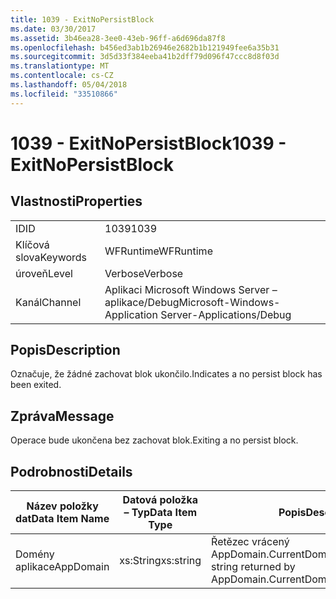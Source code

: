 ```yaml
---
title: 1039 - ExitNoPersistBlock
ms.date: 03/30/2017
ms.assetid: 3b46ea28-3ee0-43eb-96ff-a6d696da87f8
ms.openlocfilehash: b456ed3ab1b26946e2682b1b121949fee6a35b31
ms.sourcegitcommit: 3d5d33f384eeba41b2dff79d096f47ccc8d8f03d
ms.translationtype: MT
ms.contentlocale: cs-CZ
ms.lasthandoff: 05/04/2018
ms.locfileid: "33510866"
---
```

# <a name="1039---exitnopersistblock"></a><span data-ttu-id="a531c-102">1039 - ExitNoPersistBlock</span><span class="sxs-lookup"><span data-stu-id="a531c-102">1039 - ExitNoPersistBlock</span></span>
## <a name="properties"></a><span data-ttu-id="a531c-103">Vlastnosti</span><span class="sxs-lookup"><span data-stu-id="a531c-103">Properties</span></span>  
  
|||  
|-|-|  
|<span data-ttu-id="a531c-104">ID</span><span class="sxs-lookup"><span data-stu-id="a531c-104">ID</span></span>|<span data-ttu-id="a531c-105">1039</span><span class="sxs-lookup"><span data-stu-id="a531c-105">1039</span></span>|  
|<span data-ttu-id="a531c-106">Klíčová slova</span><span class="sxs-lookup"><span data-stu-id="a531c-106">Keywords</span></span>|<span data-ttu-id="a531c-107">WFRuntime</span><span class="sxs-lookup"><span data-stu-id="a531c-107">WFRuntime</span></span>|  
|<span data-ttu-id="a531c-108">úroveň</span><span class="sxs-lookup"><span data-stu-id="a531c-108">Level</span></span>|<span data-ttu-id="a531c-109">Verbose</span><span class="sxs-lookup"><span data-stu-id="a531c-109">Verbose</span></span>|  
|<span data-ttu-id="a531c-110">Kanál</span><span class="sxs-lookup"><span data-stu-id="a531c-110">Channel</span></span>|<span data-ttu-id="a531c-111">Aplikaci Microsoft Windows Server – aplikace/Debug</span><span class="sxs-lookup"><span data-stu-id="a531c-111">Microsoft-Windows-Application Server-Applications/Debug</span></span>|  
  
## <a name="description"></a><span data-ttu-id="a531c-112">Popis</span><span class="sxs-lookup"><span data-stu-id="a531c-112">Description</span></span>  
 <span data-ttu-id="a531c-113">Označuje, že žádné zachovat blok ukončilo.</span><span class="sxs-lookup"><span data-stu-id="a531c-113">Indicates a no persist block has been exited.</span></span>  
  
## <a name="message"></a><span data-ttu-id="a531c-114">Zpráva</span><span class="sxs-lookup"><span data-stu-id="a531c-114">Message</span></span>  
 <span data-ttu-id="a531c-115">Operace bude ukončena bez zachovat blok.</span><span class="sxs-lookup"><span data-stu-id="a531c-115">Exiting a no persist block.</span></span>  
  
## <a name="details"></a><span data-ttu-id="a531c-116">Podrobnosti</span><span class="sxs-lookup"><span data-stu-id="a531c-116">Details</span></span>  
  
|<span data-ttu-id="a531c-117">Název položky dat</span><span class="sxs-lookup"><span data-stu-id="a531c-117">Data Item Name</span></span>|<span data-ttu-id="a531c-118">Datová položka – Typ</span><span class="sxs-lookup"><span data-stu-id="a531c-118">Data Item Type</span></span>|<span data-ttu-id="a531c-119">Popis</span><span class="sxs-lookup"><span data-stu-id="a531c-119">Description</span></span>|  
|--------------------|--------------------|-----------------|  
|<span data-ttu-id="a531c-120">Domény aplikace</span><span class="sxs-lookup"><span data-stu-id="a531c-120">AppDomain</span></span>|<span data-ttu-id="a531c-121">xs:String</span><span class="sxs-lookup"><span data-stu-id="a531c-121">xs:string</span></span>|<span data-ttu-id="a531c-122">Řetězec vrácený AppDomain.CurrentDomain.FriendlyName.</span><span class="sxs-lookup"><span data-stu-id="a531c-122">The string returned by AppDomain.CurrentDomain.FriendlyName.</span></span>|
